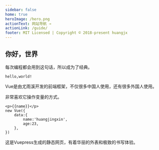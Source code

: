 ```yaml
---
sidebar: false
home: true
heroImage: /hero.png
actionText: 网站导航 →
actionLink: /guide/
footer: MIT Licensed | Copyright © 2018-present huangjx
---
```


## 你好，世界

每次编程都会用到这句话，所以成为了经典。

```text
hello,world!
```

Vue是由尤雨溪开发的前端框架，不仅很多中国人使用，还有很多外国人使用。

非常喜欢它操作变量的方式。

```js{4}
<p>{{name}}</p>
new Vue({
    data:{
        name:'huangjingxin',
        age:23,
    },
})
```

这是Vuepress生成的静态网页，有着华丽的外表和极致的书写体验。

